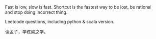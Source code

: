 Fast is low, slow is fast. 
Shortcut is the fastest way to be lost, be rational and stop doing incorrect thing. 


Leetcode questions, including python & scala version. 

读孟子，学栋梁之学。

